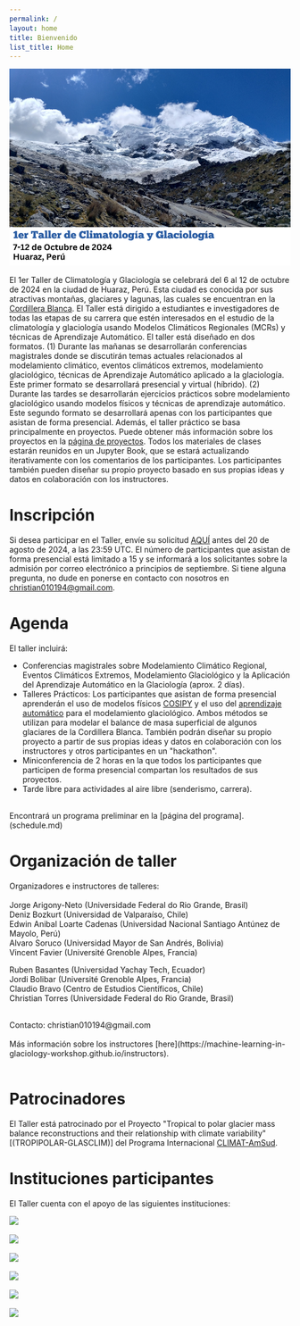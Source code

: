 ```yaml
---
permalink: /
layout: home
title: Bienvenido
list_title: Home
---
```


<img src="../assets/imgs/TROPIPOLAR-GLASCLIM-CARD1.png" width="700"> <br>


El 1er Taller de Climatología y Glaciología se celebrará del 6 al 12 de octubre de 2024 en la ciudad de Huaraz, Perú. Esta ciudad es conocida por sus atractivas montañas, glaciares y lagunas, las cuales se encuentran en la [Cordillera Blanca](https://www.peru.travel/es/atractivos/cordillera-blanca). El Taller está dirigido a estudiantes e investigadores de todas las etapas de su carrera que estén interesados en el estudio de la climatología y glaciología usando Modelos Climáticos Regionales (MCRs) y técnicas de Aprendizaje Automático. El taller está diseñado en dos formatos. (1) Durante las mañanas se desarrollarán conferencias magistrales donde se discutirán temas actuales relacionados al modelamiento climático, eventos climáticos extremos, modelamiento glaciológico, técnicas de Aprendizaje Automático aplicado a la glaciología. Este primer formato se desarrollará presencial y virtual (híbrido). (2) Durante las tardes se desarrollarán ejercicios prácticos sobre modelamiento glaciológico usando modelos físicos y técnicas de aprendizaje automático. Este segundo formato se desarrollará apenas con los participantes que asistan de forma presencial. Además, el taller práctico se basa principalmente en proyectos. Puede obtener más información sobre los proyectos en la [página de proyectos](projects.md). Todos los materiales de clases estarán reunidos en un Jupyter Book, que se estará actualizando iterativamente con los comentarios de los participantes. Los participantes también pueden diseñar su propio proyecto basado en sus propias ideas y datos en colaboración con los instructores.
<br>

# Inscripción

Si desea participar en el Taller, envíe su solicitud [AQUÍ](https://forms.gle/soELJYoyENhFNjPY7) antes del 20 de agosto de 2024, a las 23:59 UTC. El número de participantes que asistan de forma presencial está limitado a 15 y se informará a los solicitantes sobre la admisión por correo electrónico a principios de septiembre. Si tiene alguna pregunta, no dude en ponerse en contacto con nosotros en christian010194@gmail.com. 
<br>

# Agenda

El taller incluirá:

- Conferencias magistrales sobre Modelamiento Climático Regional, Eventos Climáticos Extremos, Modelamiento Glaciológico y la Aplicación del Aprendizaje Automático en la Glaciología (aprox. 2 días).
- Talleres Prácticos: Los participantes que asistan de forma presencial aprenderán el uso de modelos físicos [COSIPY]() y el uso del [aprendizaje automático](https://machine-learning-in-glaciology-workshop.github.io/projects) para el modelamiento glaciológico. Ambos métodos se utilizan para modelar el balance de masa superficial de algunos glaciares de la Cordillera Blanca. También podrán diseñar su propio proyecto a partir de sus propias ideas y datos en colaboración con los instructores y otros participantes en un "hackathon".
- Miniconferencia de 2 horas en la que todos los participantes que participen de forma presencial compartan los resultados de sus proyectos.
- Tarde libre para actividades al aire libre (senderismo, carrera).
<br>
Encontrará un programa preliminar en la [página del programa].(schedule.md)
<br>

# Organización de taller 

Organizadores e instructores de talleres: <br>
<br>
Jorge Arigony-Neto (Universidade Federal do Rio Grande, Brasil) <br>
Deniz Bozkurt (Universidad de Valparaíso, Chile) <br>
Edwin Anibal Loarte Cadenas (Universidad Nacional Santiago Antúnez de Mayolo, Perú) <br>
Alvaro Soruco (Universidad Mayor de San Andrés, Bolivia) <br>
Vincent Favier (Université Grenoble Alpes, Francia) <br>

Ruben Basantes (Universidad Yachay Tech, Ecuador) <br>
Jordi Bolibar (Université Grenoble Alpes, Francia) <br>
Claudio Bravo (Centro de Estudios Científicos, Chile) <br>
Christian Torres (Universidade Federal do Rio Grande, Brasil) <br>

<br>
Contacto: christian010194@gmail.com <br>
<br>
Más información sobre los instructores [here](https://machine-learning-in-glaciology-workshop.github.io/instructors). <br>
<br>

# Patrocinadores

El Taller está patrocinado por el Proyecto "Tropical to polar glacier mass balance reconstructions and their relationship with climate variability" [(TROPIPOLAR-GLASCLIM)] del Programa Internacional [CLIMAT-AmSud](https://www.sticmathamsud.org/sitio/).


# Instituciones participantes
El Taller cuenta con el apoyo de las siguientes instituciones:
<br>

<img src="https://campussvp.furg.br/images/marca-abreviada-vertical-cores-originais-furg.png" width="200"> <br>

<img src="https://upload.wikimedia.org/wikipedia/commons/thumb/4/46/Logo_universidad_de_valparaiso_2008.svg/301px-Logo_universidad_de_valparaiso_2008.svg.png" width="200"> <br>

<img src="https://www.unasam.edu.pe/web/logounasam/logo-08-11-2021-18-36-15.png" width="200"> <br>

<img src="https://www.unasam.edu.pe/web/logounasam/logo-08-11-2021-18-36-15.png" width="200"> <br>

<img src="https://upload.wikimedia.org/wikipedia/commons/thumb/d/d2/Umsa-logo.svg/297px-Umsa-logo.svg.png" width="200"> <br>

<img src="https://upload.wikimedia.org/wikipedia/commons/thumb/0/07/Logo_Universit%C3%A9_Grenoble_Alpes_2020.svg/1280px-Logo_Universit%C3%A9_Grenoble_Alpes_2020.svg.png" width="200"> <br>


<br>

<!---
# Participant selection
We received 67 applications and selected 27 participants.

[Jupyter Book](https://machine-learning-in-glaciology-workshop.github.io/Lecture-materials/README.html)

-->
<br>
<br>
<br>
